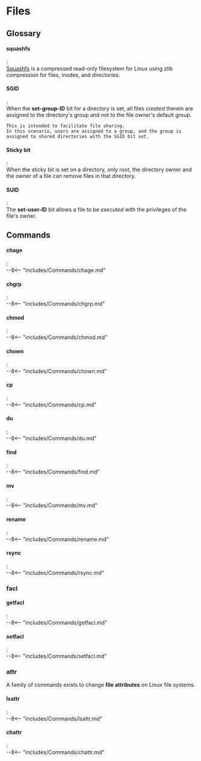 # Files



## Glossary

#### squashfs
:   
    [Squashfs](https://www.kernel.org/doc/html/latest/filesystems/squashfs.html) is a compressed read-only filesystem for Linux using zlib compression for files, inodes, and directories.

#### SGID
:   
    When the **set-group-ID** bit for a directory is set, all files *created* therein are assigned to the directory's group and not to the file owner's default group.
    
    This is intended to facilitate file sharing.
    In this scenario, users are assigned to a group, and the group is assigned to shared directories with the SGID bit set.


#### Sticky bit
:   
    When the sticky bit is set on a directory, only root, the directory owner and the owner of a file can remove files in that directory.

#### SUID
:   
    The **set-user-ID** bit allows a file to be *executed* with the privileges of the file's owner.



## Commands

#### chage
:   
    --8<-- "includes/Commands/chage.md"

#### chgrp
:   
    --8<-- "includes/Commands/chgrp.md"

#### chmod
:   
    --8<-- "includes/Commands/chmod.md"

#### chown
:   
    --8<-- "includes/Commands/chown.md"

#### cp
:   
    --8<-- "includes/Commands/cp.md"

#### du
:   
    --8<-- "includes/Commands/du.md"

#### find
:   
    --8<-- "includes/Commands/find.md"

#### mv
:   
    --8<-- "includes/Commands/mv.md"

#### rename
:   
    --8<-- "includes/Commands/rename.md"

#### rsync
:   
    --8<-- "includes/Commands/rsync.md"

### facl



#### getfacl
:   
    --8<-- "includes/Commands/getfacl.md"

#### setfacl
:   
    --8<-- "includes/Commands/setfacl.md"

### attr

A family of commands exists to change **file attributes** on Linux file systems.


#### lsattr
:   
    --8<-- "includes/Commands/lsattr.md"

#### chattr
:   
    --8<-- "includes/Commands/chattr.md"